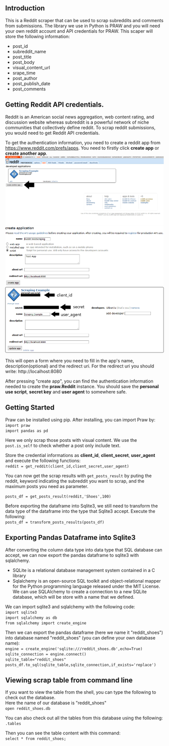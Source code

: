 ## Introduction
This is a Reddit scraper that can be used to scrap subreddits and comments from submissions.
The library we use in Python is PRAW and you will need your own reddit account and API credentials for PRAW.
This scaper will store the following information:
* post_id
* subreddit_name
* post_title
* post_body
* visual_content_url
* srape_time
* post_author
* post_publish_date
* post_comments

## Getting Reddit API credentials. 
Reddit is an American social news aggregation, web content rating, and discussion website whereas subreddit is a powerful network of niche communities that collectively define reddit. To scrap reddit submissions, you would need to get Reddit API credentials. 

To get the authentication information, you need to create a reddit app from https://www.reddit.com/prefs/apps.
You need to firstly click **create app** or **create another app**.
![Alt text](Instruction_picture/createApp.png)
![Alt text](Instruction_picture/CreateAppInfo.png)
![Alt text](Instruction_picture/Reddit_Credentials.png)

This will open a form where you need to fill in the app's name, description(optional) and the redirect uri. For the redirect uri you should write: http://localhost:8080

After pressing "create app", you can find the authentication information needed to create the **praw.Reddit** instance. You should save the **personal use script**, **secret key** and **user agent** to somewhere safe.

## Getting Started
Praw can be installed using pip. After installing, you can import Praw by:
`import praw` <br />
`import pandas as pd` <br />

Here we only scrap those posts with visual content. We use the `post.is_self` to check whether a post only include text. <br />

Store the credential informations as **client_id**, **client_secret**, **user_agent** and execute the following functions: <br />
`reddit = get_reddit(client_id,client_secret,user_agent)`<br />

You can now get the scrap results with `get_posts_result` by puting the reddit, keyword indicating the subreddit you want to scrap, and the maximum posts you need as parameter. <br />

`posts_df = get_posts_result(reddit,'Shoes',100)` <br />

Before exporting the dataframe into Sqlite3, we still need to transform the data type of the dataframe into the type that Sqlite3 accept. Execute the following: <br />
`posts_df = transform_posts_results(posts_df)` <br />


## Exporting Pandas Dataframe into Sqlite3
After converting the column data type into data type that SQL database can accept, we can now export the pandas dataframe to sqlite3 with sqlalchemy.
* SQLite is a relational database management system contained in a C library
* Sqlalchemy is an open-source SQL toolkit and object-relational mapper for the Python programming language released under the MIT License. We can use SQLAlchemy to create a connection to a new SQLite database, which will be store with a name that we defined.

We can import sqlite3 and sqlalchemy with the following code: <br />
`import sqlite3` <br />
`import sqlalchemy as db` <br />
`from sqlalchemy import create_engine` <br />

Then we can export the pandas dataframe (here we name it "reddit_shoes") into database named "reddit_shoes" (you can define your own database name): <br />
`engine = create_engine('sqlite:///reddit_shoes.db',echo=True)` <br />
`sqlite_connection = engine.connect()` <br />
`sqlite_table="reddit_shoes"`<br />
`posts_df.to_sql(sqlite_table,sqlite_connection,if_exists='replace')`<br />

## Viewing scrap table from command line
If you want to view the table from the shell, you can type the following to check out the database. <br />
Here the name of our database is "reddit_shoes" <br />
`open reddit_shoes.db` <br />

You can also check out all the tables from this database using the following: <br />
`.tables`<br />

Then you can see the table content with this command: <br />
`select * from reddit_shoes;`







